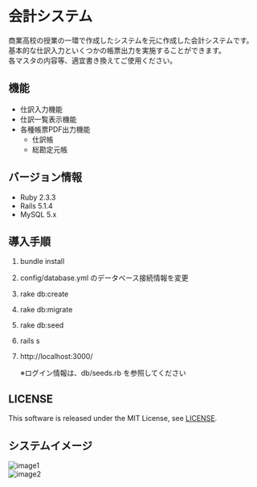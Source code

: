 会計システム
====
商業高校の授業の一環で作成したシステムを元に作成した会計システムです。  
基本的な仕訳入力といくつかの帳票出力を実施することができます。  
各マスタの内容等、適宜書き換えてご使用ください。


## 機能
* 仕訳入力機能  
* 仕訳一覧表示機能
* 各種帳票PDF出力機能
  * 仕訳帳
  * 総勘定元帳


## バージョン情報
* Ruby 2.3.3
* Rails 5.1.4
* MySQL 5.x

## 導入手順
1. bundle install
2. config/database.yml のデータベース接続情報を変更
3. rake db:create
4. rake db:migrate
5. rake db:seed
6. rails s
7. http://localhost:3000/

   ※ログイン情報は、db/seeds.rb を参照してください

## LICENSE

This software is released under the MIT License, see [LICENSE](https://github.com/wit-seg/kaikei/blob/master/LICENSE).

## システムイメージ
![image1](https://user-images.githubusercontent.com/37394007/38126520-1f405560-342c-11e8-9e7e-154b855b1055.png)  
![image2](https://user-images.githubusercontent.com/37394007/38126521-1f6c34b4-342c-11e8-8989-208e505aee70.png)
